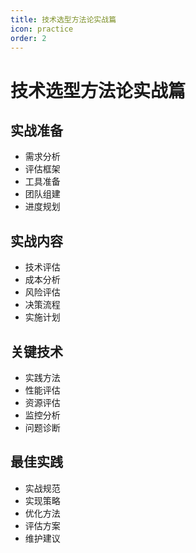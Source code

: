 ```yaml
---
title: 技术选型方法论实战篇
icon: practice
order: 2
---
```


# 技术选型方法论实战篇

## 实战准备
- 需求分析
- 评估框架
- 工具准备
- 团队组建
- 进度规划

## 实战内容
- 技术评估
- 成本分析
- 风险评估
- 决策流程
- 实施计划

## 关键技术
- 实践方法
- 性能评估
- 资源评估
- 监控分析
- 问题诊断

## 最佳实践
- 实战规范
- 实现策略
- 优化方法
- 评估方案
- 维护建议
